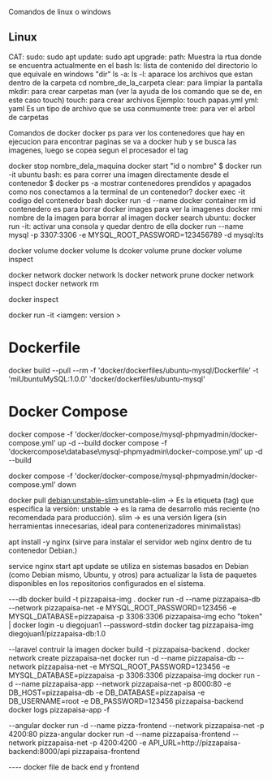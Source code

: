 Comandos de linux o windows



## Linux 


CAT:
sudo:
sudo apt update:
sudo apt upgrade:
path: Muestra la rtua donde se encuentra actualmente en el bash 
ls: lista de contenido del directorio lo que equivale en windows "dir"
ls -a:
ls -l: aparace los archivos que estan dentro de la carpeta
cd nombre_de_la_carpeta 
clear: para limpiar la pantalla 
mkdir: para crear carpetas 
man (ver la ayuda de los comando que se de, en este caso touch) touch: para crear archivos Ejemplo: touch papas.yml
yml: yaml Es un tipo de archivo que se usa conmumente 
tree: para ver el arbol de carpetas 

Comandos de docker 
docker ps para ver los contenedores que hay en ejecucion 
para encontrar paginas se va a docker hub y se busca las imagenes, luego se copea segun el procesador el tag 

docker stop nombre_dela_maquina
docker start "id o nombre"
$ docker run -it ubuntu bash: es para correr una imagen directamente desde el contenedor
$ docker ps -a mostrar contenedores prendidos y apagados
como nos conectamos a la terminal de un contenedor?
docker exec -it codigo del contenedor bash
docker run -d --name
docker container rm id contenedero es para borrar
docker images para ver la imagenes
docker rmi nombre de la imagen para borrar al imagen
docker search ubuntu: 
docker run -it: activar una consola y quedar dentro de ella 
docker run --name mysql -p 3307:3306 -e MYSQL_ROOT_PASSWORD=123456789 -d  mysql:lts

 docker volume
 docker volume ls
 dcoker volume prune <codigo del volumen>
 docker volume inspect <codigo del volumen>

 docker network
 docker network ls
 docker network prune
 docker network inspect <codigo de la red>
 docker network rm <codigo de la red>

 docker inspect <codigo del contenedot>

docker run -it <iamgen: version >

# Dockerfile

docker build --pull --rm -f 'docker/dockerfiles/ubuntu-mysql/Dockerfile' -t 'miUbuntuMySQL:1.0.0' 'docker/dockerfiles/ubuntu-mysql'

# Docker Compose 



  docker compose -f 'docker/docker-compose/mysql-phpmyadmin/docker-compose.yml' up -d --build
 docker compose -f 'dockercompose\database\mysql-phpmyadmin\docker-compose.yml' up -d --build

 docker compose -f 'docker/docker-compose/mysql-phpmyadmin/docker-compose.yml' down

docker pull <debian:unstable-slim>:unstable-slim 
  → Es la etiqueta (tag) que especifica la versión:
  unstable → es la rama de desarrollo más reciente (no recomendada para producción).
  slim → es una versión ligera (sin herramientas innecesarias, ideal para contenerizadores minimalistas)

apt install -y nginx (sirve para instalar el servidor web nginx dentro de tu contenedor Debian.)

service nginx start
apt update se utiliza en sistemas basados en Debian (como Debian mismo, Ubuntu, y otros) para actualizar la lista de paquetes disponibles en los repositorios configurados en el sistema.

 ---db
 docker build -t pizzapaisa-img .
 docker run  -d --name pizzapaisa-db --network pizzapaisa-net -e MYSQL_ROOT_PASSWORD=123456 -e MYSQL_DATABASE=pizzapaisa -p 3306:3306 pizzapaisa-img
 echo "token" | docker login -u diegojuan1 --password-stdin
 docker tag pizzapaisa-img diegojuan1/pizzapaisa-db:1.0

 --laravel
 contruir la imagen 
 docker build -t pizzapaisa-backend .
 docker network create pizzapaisa-net
 docker run -d --name pizzapaisa-db --network pizzapaisa-net -e MYSQL_ROOT_PASSWORD=123456 -e MYSQL_DATABASE=pizzapaisa  -p 3306:3306 pizzapaisa-img
 docker run -d --name pizzapaisa-app --network pizzapaisa-net -p 8000:80 -e DB_HOST=pizzapaisa-db -e DB_DATABASE=pizzapaisa -e DB_USERNAME=root  -e DB_PASSWORD=123456 pizzapaisa-backend
 docker logs pizzapaisa-app -f

 --angular
 docker run -d --name pizza-frontend --network pizzapaisa-net -p 4200:80 pizza-angular
 docker run -d --name pizzapaisa-frontend --network pizzapaisa-net -p 4200:4200 -e API_URL=http://pizzapaisa- 
backend:8000/api pizzapaisa-frontend
 
  ---- docker file de back end y frontend 
  

  
